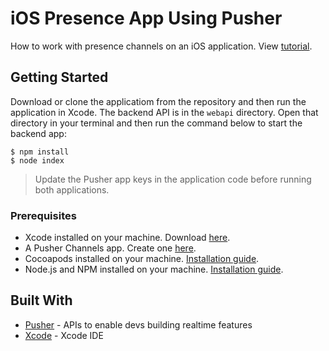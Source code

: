 # iOS Presence App Using Pusher

How to work with presence channels on an iOS application. View [tutorial](#).

## Getting Started

Download or clone the applicatiom from the repository and then run the application in Xcode. The backend API is in the `webapi` directory. Open that directory in your terminal and then run the command below to start the backend app:

    $ npm install
    $ node index

> Update the Pusher app keys in the application code before running both applications.

### Prerequisites

- Xcode installed on your machine. Download [here](https://developer.apple.com/xcode/).
- A Pusher Channels app. Create one [here](https://pusher.com/).
- Cocoapods installed on your machine. [Installation guide](https://guides.cocoapods.org/using/getting-started.html).
- Node.js and NPM installed on your machine. [Installation guide](https://nodejs.org/en/download/).

## Built With

- [Pusher](https://pusher.com/) - APIs to enable devs building realtime features
- [Xcode](https://developer.apple.com/xcode) - Xcode IDE
